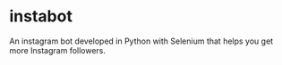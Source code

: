 # instabot
An instagram bot developed in Python with Selenium that helps you get more Instagram followers.
